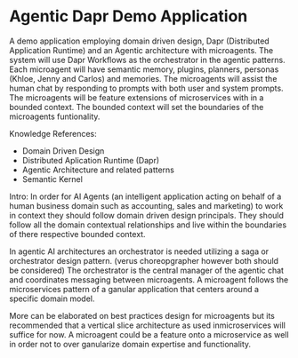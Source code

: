 # Agentic Dapr Demo Application
A demo application employing domain driven design, Dapr (Distributed Application Runtime) and an Agentic architecture with microagents. The system will use Dapr Workflows as the orchestrator in the agentic patterns. Each microagent will have semantic memory, plugins, planners, personas (Khloe, Jenny and Carlos) and memories. The microagents will assist the human chat by responding to prompts with both user and system prompts. The microagents will be feature extensions of microservices with in a bounded context. The bounded context will set the boundaries of the microagents funtionality. 

Knowledge References:
- Domain Driven Design
- Distributed Aplication Runtime (Dapr)
- Agentic Architecture and related patterns
- Semantic Kernel


Intro:
In order for AI Agents (an intelligent application acting on behalf of a human business domain such as accounting, sales and marketing) to work in context they should follow domain driven design principals.
They should follow all the domain contextual relationships and live within the boundaries of there respective bounded context. 

In agentic AI architectures an orchestrator is needed utilizing a saga or orchestrator design pattern. (verus choreopgrapher however both should be considered)
The orchestrator is the central manager of the agentic chat and coordinates messaging between microagents. A microagent follows the microservices pattern of a ganular application that centers around a specific domain model.

More can be elaborated on best practices design for microagents but its recommended that a vertical slice architecture as used inmicroservices will suffice for now. A microagent could be a feature onto a microservice as well in order not to over ganularize domain expertise and functionality.
